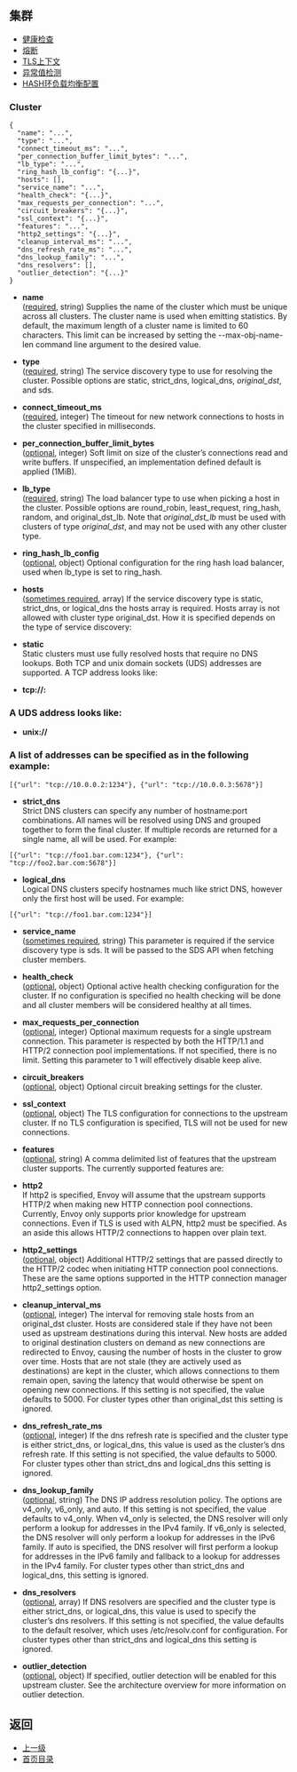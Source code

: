 ## 集群

- [健康检查](Cluster/Healthchecking.md)
- [熔断](Cluster/Circuitbreakers.md)
- [TLS上下文](Cluster/TLScontext.md)
- [异常值检测](Cluster/Outlierdetection.md)
- [HASH环负载均衡配置](Cluster/Ringhashloadbalancerconfiguration.md)

### Cluster
```
{
  "name": "...",
  "type": "...",
  "connect_timeout_ms": "...",
  "per_connection_buffer_limit_bytes": "...",
  "lb_type": "...",
  "ring_hash_lb_config": "{...}",
  "hosts": [],
  "service_name": "...",
  "health_check": "{...}",
  "max_requests_per_connection": "...",
  "circuit_breakers": "{...}",
  "ssl_context": "{...}",
  "features": "...",
  "http2_settings": "{...}",
  "cleanup_interval_ms": "...",
  "dns_refresh_rate_ms": "...",
  "dns_lookup_family": "...",
  "dns_resolvers": [],
  "outlier_detection": "{...}"
}
```
- **name**</br>
	([required](#), string) Supplies the name of the cluster which must be unique across all clusters. The cluster name is used when emitting statistics. By default, the maximum length of a cluster name is limited to 60 characters. This limit can be increased by setting the --max-obj-name-len command line argument to the desired value.

- **type**</br>
	([required](#), string) The service discovery type to use for resolving the cluster. Possible options are static, strict_dns, logical_dns, *original_dst*, and sds.

- **connect_timeout_ms**</br>
	([required](#), integer) The timeout for new network connections to hosts in the cluster specified in milliseconds.

- **per_connection_buffer_limit_bytes**</br>
	([optional](#), integer) Soft limit on size of the cluster’s connections read and write buffers. If unspecified, an implementation defined default is applied (1MiB).

- **lb_type**</br>
	([required](#), string) The load balancer type to use when picking a host in the cluster. Possible options are round_robin, least_request, ring_hash, random, and original_dst_lb. Note that *original_dst_lb* must be used with clusters of type *original_dst*, and may not be used with any other cluster type.

- **ring_hash_lb_config**</br>
	([optional](#), object) Optional configuration for the ring hash load balancer, used when lb_type is set to ring_hash.

- **hosts**</br>
	([sometimes required](#), array) If the service discovery type is static, strict_dns, or logical_dns the hosts array is required. Hosts array is not allowed with cluster type original_dst. How it is specified depends on the type of service discovery:


- **static**</br>
Static clusters must use fully resolved hosts that require no DNS lookups. Both TCP and unix domain sockets (UDS) addresses are supported. A TCP address looks like:

- **tcp://<ip>:<port>**</br>

### A UDS address looks like:

- **unix://<file name>**</br>

### A list of addresses can be specified as in the following example:

```
[{"url": "tcp://10.0.0.2:1234"}, {"url": "tcp://10.0.0.3:5678"}]
```
- **strict_dns**</br>
Strict DNS clusters can specify any number of hostname:port combinations. All names will be resolved using DNS and grouped together to form the final cluster. If multiple records are returned for a single name, all will be used. For example:

```
[{"url": "tcp://foo1.bar.com:1234"}, {"url": "tcp://foo2.bar.com:5678"}]
```
- **logical_dns**</br>
Logical DNS clusters specify hostnames much like strict DNS, however only the first host will be used. For example:

```
[{"url": "tcp://foo1.bar.com:1234"}]
```
- **service_name**</br>
	([sometimes required](#), string) This parameter is required if the service discovery type is sds. It will be passed to the SDS API when fetching cluster members.

- **health_check**</br>
	([optional](#), object) Optional active health checking configuration for the cluster. If no configuration is specified no health checking will be done and all cluster members will be considered healthy at all times.

- **max_requests_per_connection**</br>
	([optional](#), integer) Optional maximum requests for a single upstream connection. This parameter is respected by both the HTTP/1.1 and HTTP/2 connection pool implementations. If not specified, there is no limit. Setting this parameter to 1 will effectively disable keep alive.

- **circuit_breakers**</br>
	([optional](#), object) Optional circuit breaking settings for the cluster.

- **ssl_context**</br>
	([optional](#), object) The TLS configuration for connections to the upstream cluster. If no TLS configuration is specified, TLS will not be used for new connections.

- **features**</br>
	([optional](#), string) A comma delimited list of features that the upstream cluster supports. The currently supported features are:


- **http2**</br>
If http2 is specified, Envoy will assume that the upstream supports HTTP/2 when making new HTTP connection pool connections. Currently, Envoy only supports prior knowledge for upstream connections. Even if TLS is used with ALPN, http2 must be specified. As an aside this allows HTTP/2 connections to happen over plain text.
- **http2_settings**</br>
	([optional](#), object) Additional HTTP/2 settings that are passed directly to the HTTP/2 codec when initiating HTTP connection pool connections. These are the same options supported in the HTTP connection manager http2_settings option.

- **cleanup_interval_ms**</br>
	([optional](#), integer) The interval for removing stale hosts from an original_dst cluster. Hosts are considered stale if they have not been used as upstream destinations during this interval. New hosts are added to original destination clusters on demand as new connections are redirected to Envoy, causing the number of hosts in the cluster to grow over time. Hosts that are not stale (they are actively used as destinations) are kept in the cluster, which allows connections to them remain open, saving the latency that would otherwise be spent on opening new connections. If this setting is not specified, the value defaults to 5000. For cluster types other than original_dst this setting is ignored.

- **dns_refresh_rate_ms**</br>
	([optional](#), integer) If the dns refresh rate is specified and the cluster type is either strict_dns, or logical_dns, this value is used as the cluster’s dns refresh rate. If this setting is not specified, the value defaults to 5000. For cluster types other than strict_dns and logical_dns this setting is ignored.

- **dns_lookup_family**</br>
	([optional](#), string) The DNS IP address resolution policy. The options are v4_only, v6_only, and auto. If this setting is not specified, the value defaults to v4_only. When v4_only is selected, the DNS resolver will only perform a lookup for addresses in the IPv4 family. If v6_only is selected, the DNS resolver will only perform a lookup for addresses in the IPv6 family. If auto is specified, the DNS resolver will first perform a lookup for addresses in the IPv6 family and fallback to a lookup for addresses in the IPv4 family. For cluster types other than strict_dns and logical_dns, this setting is ignored.

- **dns_resolvers**</br>
	([optional](#), array) If DNS resolvers are specified and the cluster type is either strict_dns, or logical_dns, this value is used to specify the cluster’s dns resolvers. If this setting is not specified, the value defaults to the default resolver, which uses /etc/resolv.conf for configuration. For cluster types other than strict_dns and logical_dns this setting is ignored.

- **outlier_detection**</br>
	([optional](#), object) If specified, outlier detection will be enabled for this upstream cluster. See the architecture overview for more information on outlier detection.



## 返回
- [上一级](../Clustermanager.md)
- [首页目录](../../README.md)